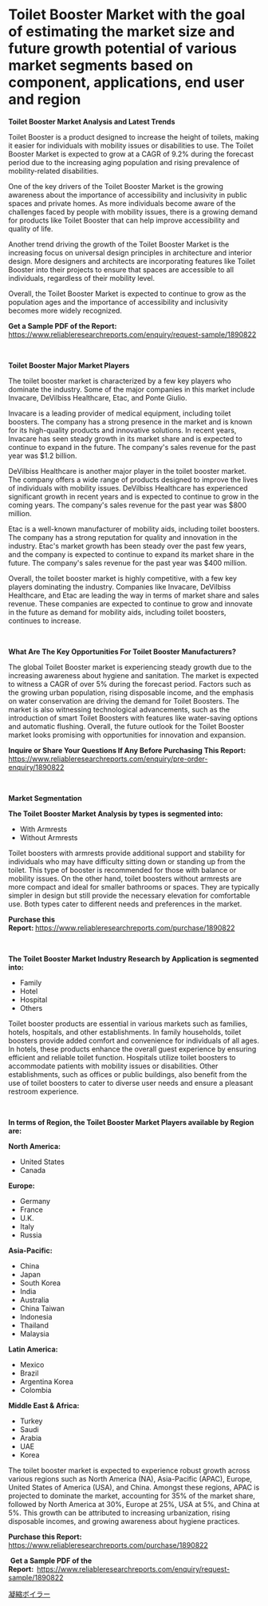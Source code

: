 <p><h1>Toilet Booster Market with the goal of estimating the market size and future growth potential of various market segments based on component, applications, end user and region</h1></p><p><strong>Toilet Booster Market Analysis and Latest Trends</strong></p>
<p><p>Toilet Booster is a product designed to increase the height of toilets, making it easier for individuals with mobility issues or disabilities to use. The Toilet Booster Market is expected to grow at a CAGR of 9.2% during the forecast period due to the increasing aging population and rising prevalence of mobility-related disabilities. </p><p>One of the key drivers of the Toilet Booster Market is the growing awareness about the importance of accessibility and inclusivity in public spaces and private homes. As more individuals become aware of the challenges faced by people with mobility issues, there is a growing demand for products like Toilet Booster that can help improve accessibility and quality of life.</p><p>Another trend driving the growth of the Toilet Booster Market is the increasing focus on universal design principles in architecture and interior design. More designers and architects are incorporating features like Toilet Booster into their projects to ensure that spaces are accessible to all individuals, regardless of their mobility level.</p><p>Overall, the Toilet Booster Market is expected to continue to grow as the population ages and the importance of accessibility and inclusivity becomes more widely recognized.</p></p>
<p><strong>Get a Sample PDF of the Report:&nbsp;</strong> <a href="https://www.reliableresearchreports.com/enquiry/request-sample/1890822">https://www.reliableresearchreports.com/enquiry/request-sample/1890822</a></p>
<p>&nbsp;</p>
<p><strong>Toilet Booster Major Market Players</strong></p>
<p><p>The toilet booster market is characterized by a few key players who dominate the industry. Some of the major companies in this market include Invacare, DeVilbiss Healthcare, Etac, and Ponte Giulio.</p><p>Invacare is a leading provider of medical equipment, including toilet boosters. The company has a strong presence in the market and is known for its high-quality products and innovative solutions. In recent years, Invacare has seen steady growth in its market share and is expected to continue to expand in the future. The company's sales revenue for the past year was $1.2 billion.</p><p>DeVilbiss Healthcare is another major player in the toilet booster market. The company offers a wide range of products designed to improve the lives of individuals with mobility issues. DeVilbiss Healthcare has experienced significant growth in recent years and is expected to continue to grow in the coming years. The company's sales revenue for the past year was $800 million.</p><p>Etac is a well-known manufacturer of mobility aids, including toilet boosters. The company has a strong reputation for quality and innovation in the industry. Etac's market growth has been steady over the past few years, and the company is expected to continue to expand its market share in the future. The company's sales revenue for the past year was $400 million.</p><p>Overall, the toilet booster market is highly competitive, with a few key players dominating the industry. Companies like Invacare, DeVilbiss Healthcare, and Etac are leading the way in terms of market share and sales revenue. These companies are expected to continue to grow and innovate in the future as demand for mobility aids, including toilet boosters, continues to increase.</p></p>
<p>&nbsp;</p>
<p><strong>What Are The Key Opportunities For Toilet Booster Manufacturers?</strong></p>
<p><p>The global Toilet Booster market is experiencing steady growth due to the increasing awareness about hygiene and sanitation. The market is expected to witness a CAGR of over 5% during the forecast period. Factors such as the growing urban population, rising disposable income, and the emphasis on water conservation are driving the demand for Toilet Boosters. The market is also witnessing technological advancements, such as the introduction of smart Toilet Boosters with features like water-saving options and automatic flushing. Overall, the future outlook for the Toilet Booster market looks promising with opportunities for innovation and expansion.</p></p>
<p><strong>Inquire or Share Your Questions If Any Before Purchasing This Report:</strong> <a href="https://www.reliableresearchreports.com/enquiry/pre-order-enquiry/1890822">https://www.reliableresearchreports.com/enquiry/pre-order-enquiry/1890822</a></p>
<p>&nbsp;</p>
<p><strong>Market Segmentation</strong></p>
<p><strong>The Toilet Booster Market Analysis by types is segmented into:</strong></p>
<p><ul><li>With Armrests</li><li>Without Armrests</li></ul></p>
<p><p>Toilet boosters with armrests provide additional support and stability for individuals who may have difficulty sitting down or standing up from the toilet. This type of booster is recommended for those with balance or mobility issues. On the other hand, toilet boosters without armrests are more compact and ideal for smaller bathrooms or spaces. They are typically simpler in design but still provide the necessary elevation for comfortable use. Both types cater to different needs and preferences in the market.</p></p>
<p><strong>Purchase this Report:&nbsp;</strong><a href="https://www.reliableresearchreports.com/purchase/1890822">https://www.reliableresearchreports.com/purchase/1890822</a></p>
<p>&nbsp;</p>
<p><strong>The Toilet Booster Market Industry Research by Application is segmented into:</strong></p>
<p><ul><li>Family</li><li>Hotel</li><li>Hospital</li><li>Others</li></ul></p>
<p><p>Toilet booster products are essential in various markets such as families, hotels, hospitals, and other establishments. In family households, toilet boosters provide added comfort and convenience for individuals of all ages. In hotels, these products enhance the overall guest experience by ensuring efficient and reliable toilet function. Hospitals utilize toilet boosters to accommodate patients with mobility issues or disabilities. Other establishments, such as offices or public buildings, also benefit from the use of toilet boosters to cater to diverse user needs and ensure a pleasant restroom experience.</p></p>
<p>&nbsp;</p>
<p><strong>In terms of Region, the Toilet Booster Market Players available by Region are:</strong></p>
<p>
    <p> <strong> North America: </strong>
        <ul>
            <li>United States</li>
            <li>Canada</li>
        </ul>
        </p> 
    <p> <strong> Europe: </strong>
        <ul>
            <li>Germany</li>
            <li>France</li>
            <li>U.K.</li>
            <li>Italy</li>
            <li>Russia</li>
        </ul>
        </p> 
    <p> <strong> Asia-Pacific: </strong>
        <ul>
            <li>China</li>
            <li>Japan</li>
            <li>South Korea</li>
            <li>India</li>
            <li>Australia</li>
            <li>China Taiwan</li>
            <li>Indonesia</li>
            <li>Thailand</li>
            <li>Malaysia</li>
        </ul>
        </p> 
    <p> <strong> Latin America: </strong>
        <ul>
            <li>Mexico</li>
            <li>Brazil</li>
            <li>Argentina Korea</li>
            <li>Colombia</li>
        </ul>
        </p> 
    <p> <strong> Middle East & Africa: </strong>
        <ul>
            <li>Turkey</li>
            <li>Saudi</li>
            <li>Arabia</li>
            <li>UAE</li>
            <li>Korea</li>
        </ul>
    </p>
    </p>
<p><p>The toilet booster market is expected to experience robust growth across various regions such as North America (NA), Asia-Pacific (APAC), Europe, United States of America (USA), and China. Amongst these regions, APAC is projected to dominate the market, accounting for 35% of the market share, followed by North America at 30%, Europe at 25%, USA at 5%, and China at 5%. This growth can be attributed to increasing urbanization, rising disposable incomes, and growing awareness about hygiene practices.</p></p>
<p><strong>Purchase this Report: </strong><a href="https://www.reliableresearchreports.com/purchase/1890822">https://www.reliableresearchreports.com/purchase/1890822</a></p>
<p>&nbsp;<strong>Get a Sample PDF of the Report:&nbsp;&nbsp;</strong><a href="https://www.reliableresearchreports.com/enquiry/request-sample/1890822">https://www.reliableresearchreports.com/enquiry/request-sample/1890822</a></p>
<p><strong></strong></p>
<p><p><a href="https://github.com/lily-u-genius/Market-Research-Report-List-1/blob/main/62300756469.md">凝縮ボイラー</a></p></p>